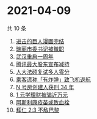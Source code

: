 # 2021-04-09

共 10 条

<!-- BEGIN ZHIHUSEARCH -->
<!-- 最后更新时间 Fri Apr 09 2021 10:20:24 GMT+0800 (China Standard Time) -->
1. [进击的巨人漫画完结](https://www.zhihu.com/search?q=进击的巨人)
1. [瑞丽市委书记被撤职](https://www.zhihu.com/search?q=瑞丽)
1. [武汉重启一周年](https://www.zhihu.com/search?q=武汉重启)
1. [腾讯最大股东宣布减持](https://www.zhihu.com/search?q=腾讯)
1. [人大法硕复试多人零分](https://www.zhihu.com/search?q=人大法硕)
1. [乘客谎称「有炸弹」致飞机返航](https://www.zhihu.com/search?q=飞机有炸弹)
1. [N 号房创建人获刑 34 年](https://www.zhihu.com/search?q=韩国n号房)
1. [1 元学理财被骗近万元](https://www.zhihu.com/search?q=1元学理财)
1. [阿斯利康疫苗或致血栓](https://www.zhihu.com/search?q=阿斯利康)
1. [拜仁 2:3 不敌巴黎](https://www.zhihu.com/search?q=拜仁)
<!-- END ZHIHUSEARCH -->
